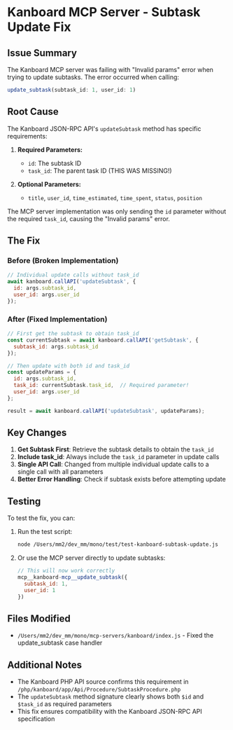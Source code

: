 # Kanboard MCP Server - Subtask Update Fix

## Issue Summary
The Kanboard MCP server was failing with "Invalid params" error when trying to update subtasks. The error occurred when calling:
```javascript
update_subtask(subtask_id: 1, user_id: 1)
```

## Root Cause
The Kanboard JSON-RPC API's `updateSubtask` method has specific requirements:

1. **Required Parameters:**
   - `id`: The subtask ID
   - `task_id`: The parent task ID (THIS WAS MISSING!)

2. **Optional Parameters:**
   - `title`, `user_id`, `time_estimated`, `time_spent`, `status`, `position`

The MCP server implementation was only sending the `id` parameter without the required `task_id`, causing the "Invalid params" error.

## The Fix

### Before (Broken Implementation)
```javascript
// Individual update calls without task_id
await kanboard.callAPI('updateSubtask', {
  id: args.subtask_id,
  user_id: args.user_id
});
```

### After (Fixed Implementation)
```javascript
// First get the subtask to obtain task_id
const currentSubtask = await kanboard.callAPI('getSubtask', {
  subtask_id: args.subtask_id
});

// Then update with both id and task_id
const updateParams = {
  id: args.subtask_id,
  task_id: currentSubtask.task_id,  // Required parameter!
  user_id: args.user_id
};

result = await kanboard.callAPI('updateSubtask', updateParams);
```

## Key Changes

1. **Get Subtask First**: Retrieve the subtask details to obtain the `task_id`
2. **Include task_id**: Always include the `task_id` parameter in update calls
3. **Single API Call**: Changed from multiple individual update calls to a single call with all parameters
4. **Better Error Handling**: Check if subtask exists before attempting update

## Testing

To test the fix, you can:

1. Run the test script:
   ```bash
   node /Users/mm2/dev_mm/mono/test/test-kanboard-subtask-update.js
   ```

2. Or use the MCP server directly to update subtasks:
   ```javascript
   // This will now work correctly
   mcp__kanboard-mcp__update_subtask({
     subtask_id: 1,
     user_id: 1
   })
   ```

## Files Modified
- `/Users/mm2/dev_mm/mono/mcp-servers/kanboard/index.js` - Fixed the update_subtask case handler

## Additional Notes
- The Kanboard PHP API source confirms this requirement in `/php/kanboard/app/Api/Procedure/SubtaskProcedure.php`
- The `updateSubtask` method signature clearly shows both `$id` and `$task_id` as required parameters
- This fix ensures compatibility with the Kanboard JSON-RPC API specification